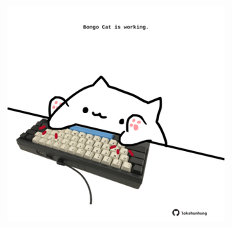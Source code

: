 <!-- built at 15/10/2024, 19:00:46 UTC -->
<p align="center">
  <img width="500" height="500" src="./ReadmeImage.svg">
</p>
